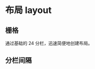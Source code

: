 # 布局 layout

## 栅格
通过基础的 24 分栏，迅速简便地创建布局。

<tr-row gutter="20">
  <tr-col span="3"></tr-col>
  <tr-col span="3"></tr-col>
  <tr-col span="6"></tr-col>
  <tr-col span="9"></tr-col>
</tr-row>

<tr-row gutter="20">
  <tr-col span="6"></tr-col>
  <tr-col span="6"></tr-col>
  <tr-col span="6"></tr-col>
  <tr-col span="6"></tr-col>
</tr-row>

## 分栏间隔
<tr-row gutter="20">
  <tr-col span="6"></tr-col>
  <tr-col span="6"></tr-col>
  <tr-col span="6"></tr-col>
  <tr-col span="6"></tr-col>
</tr-row>


<style>
  .tr-row {
    border: 1px solid #eee;
    border-radius: 10px;
    padding: 10px;
  }
  .tr-col {
    height: 30px;
    text-align: center;
    line-height: 40px;
    background-color: #9090C0;
    border: 1px solid #eee;
    border-radius: 10px;
  }
</style>